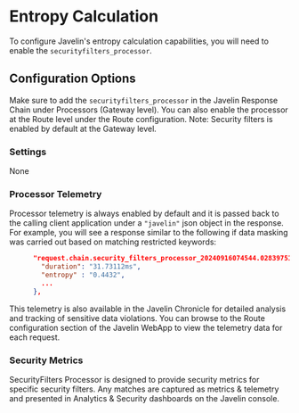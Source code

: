 # Entropy Calculation

To configure Javelin's entropy calculation capabilities, you will need to enable the `securityfilters_processor`.

## Configuration Options

Make sure to add the `securityfilters_processor` in the Javelin Response Chain under Processors (Gateway level). You can also enable the processor at the Route level under the Route configuration.
Note: Security filters is enabled by default at the Gateway level.

### Settings

None

### Processor Telemetry

Processor telemetry is always enabled by default and it is passed back to the calling client application under a `"javelin"` json object in the response. For example, you will see a response similar to the following if data masking was carried out based on matching restricted keywords:

```json
      "request.chain.security_filters_processor_20240916074544.028397518": {
        "duration": "31.73112ms",
        "entropy" : "0.4432",
        ...
      },
```

This telemetry is also available in the Javelin Chronicle for detailed analysis and tracking of sensitive data violations. You can browse to the Route configuration section of the Javelin WebApp to view the telemetry data for each request.

### Security Metrics

SecurityFilters Processor is designed to provide security metrics for specific security filters. Any matches are captured as metrics & telemetry and presented in Analytics & Security dashboards on the Javelin console.
